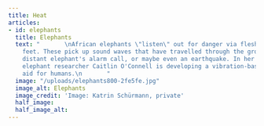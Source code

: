 ```yaml
---
title: Heat
articles:
- id: elephants
  title: Elephants
  text: "       \nAfrican elephants \"listen\" out for danger via fleshy pads in their
    feet. These pick up sound waves that have travelled through the ground from a
    distant elephant's alarm call, or maybe even an earthquake. In her other job,
    elephant researcher Caitlin O'Connell is developing a vibration-based hearing
    aid for humans.\n       "
  image: "/uploads/elephants800-2fe5fe.jpg"
  image_alt: Elephants
  image_credit: 'Image: Katrin Schürmann, private'
  half_image: 
  half_image_alt: 
---
```


